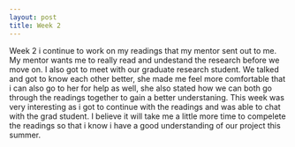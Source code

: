 ```yaml
---
layout: post
title: Week 2
---
```


Week 2 i continue to work on my readings that my mentor sent out to me. My mentor wants me to really read and undestand the research before we move on. I also got to meet with our graduate research student. We talked and got to know each other better, she made me feel more comfortable that i can also go to her for help as well, she also stated how we can both go through the readings together to gain a better understaning. This week was very interesting as i got to continue with the readings and was able to chat with the grad student. I believe it will take me a little more time to compelete the readings so that i know i have a good understanding of our project this summer.  

